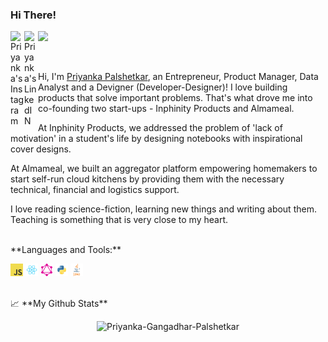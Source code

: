 ### Hi There!
<a href="https://www.instagram.com/artbyprinka/">
  <img align="left" alt="Priyanka's Instagram" width="22px" src="https://raw.githubusercontent.com/hussainweb/hussainweb/main/icons/instagram.png" />
</a>
<a href="https://www.linkedin.com/in/priyanka-palshetkar/">
  <img align="left" alt="Priyanka's LinkedIN" width="22px" src="https://raw.githubusercontent.com/peterthehan/peterthehan/master/assets/linkedin.svg" />
</a>

![](https://visitor-badge.glitch.me/badge?page_id=Priyanka-Gangadhar-Palshetkar.Priyanka-Gangadhar-Palshetkar)

<br />

Hi, I'm [Priyanka Palshetkar](https://priyankapalshetkar.wixsite.com/portfolio), an Entrepreneur, Product Manager, Data Analyst and a Devigner (Developer-Designer)! I love building products that solve important problems. That's what drove me into co-founding two start-ups - Inphinity Products and Almameal.

At Inphinity Products, we addressed the problem of 'lack of motivation' in a student's life by designing notebooks with inspirational cover designs. 

At Almameal, we built an aggregator platform empowering homemakers to start self-run cloud kitchens by providing them with the necessary technical, financial and logistics support.

I love reading science-fiction, learning new things and writing about them. Teaching is something that is very close to my heart.

<br />
**Languages and Tools:**  

<code><img height="20" src="https://raw.githubusercontent.com/github/explore/80688e429a7d4ef2fca1e82350fe8e3517d3494d/topics/javascript/javascript.png"></code>
<code><img height="20" src="https://raw.githubusercontent.com/github/explore/80688e429a7d4ef2fca1e82350fe8e3517d3494d/topics/react/react.png"></code>
<code><img height="20" src="https://raw.githubusercontent.com/github/explore/5c058a388828bb5fde0bcafd4bc867b5bb3f26f3/topics/graphql/graphql.png"></code>
<code><img height="20" src="https://raw.githubusercontent.com/github/explore/80688e429a7d4ef2fca1e82350fe8e3517d3494d/topics/python/python.png"></code>
<code><img height="20" src="https://raw.githubusercontent.com/github/explore/80688e429a7d4ef2fca1e82350fe8e3517d3494d/topics/java/java.png"></code>

<br />
📈 **My Github Stats**

<p align="center"> <img src="https://github-readme-stats.vercel.app/api?username=Priyanka-Gangadhar-Palshetkar&show_icons=true&theme=gotham" alt="Priyanka-Gangadhar-Palshetkar" />



